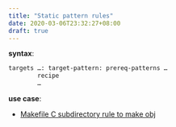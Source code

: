 ```yaml
---
title: "Static pattern rules"
date: 2020-03-06T23:32:27+08:00
draft: true
---
```

__syntax__:
```markdown
targets …: target-pattern: prereq-patterns …
        recipe
        …
```
__use case__:
- [Makefile C subdirectory rule to make obj](https://stackoverflow.com/questions/12711154/makefile-c-subdirectory-rule-to-make-obj)
